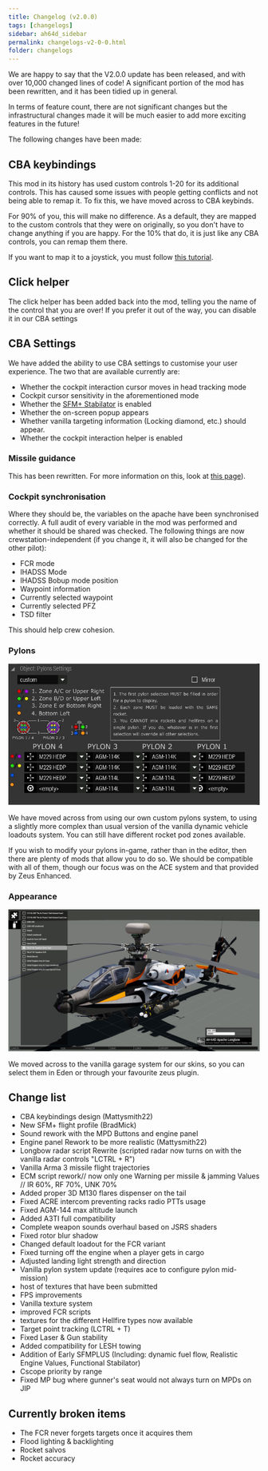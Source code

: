 ```yaml
---
title: Changelog (v2.0.0)
tags: [changelogs]
sidebar: ah64d_sidebar
permalink: changelogs-v2-0-0.html
folder: changelogs
---
```


We are happy to say that the V2.0.0 update has been released, and with over 10,000 changed lines of code! A significant portion of the mod has been rewritten, and it has been tidied up in general.

In terms of feature count, there are not significant changes but the infrastructural changes made it will be much easier to add more exciting features in the future!

The following changes have been made:

## CBA keybindings

This mod in its history has used custom controls 1-20 for its additional controls. This has caused some issues with people getting conflicts and not being able to remap it. To fix this, we have moved across to CBA keybinds.

For 90% of you, this will make no difference. As a default, they are mapped to the custom controls that they were on originally, so you don't have to change anything if you are happy. For the 10% that do, it is just like any CBA controls, you can remap them there.

If you want to map it to a joystick, you must follow [this tutorial](https://github.com/CBATeam/CBA_A3/wiki/Bind-Addon-Key-Actions-to-Joystick-Buttons).

## Click helper

The click helper has been added back into the mod, telling you the name of the control that you are over! If you prefer it out of the way, you can disable it in our CBA settings

## CBA Settings

We have added the ability to use CBA settings to customise your user experience. The two that are available currently are:

* Whether the cockpit interaction cursor moves in head tracking mode
* Cockpit cursor sensitivity in the aforementioned mode
* Whether the [SFM+ Stabilator](./flight-model-sfm-plus.html) is enabled
* Whether the on-screen popup appears
* Whether vanilla targeting information (Locking diamond, etc.) should appear.
* Whether the cockpit interaction helper is enabled

### Missile guidance

This has been rewritten. For more information on this, look at [this page](./weapons-hellfire.html)).

### Cockpit synchronisation

Where they should be, the variables on the apache have been synchronised correctly. A full audit of every variable in the mod was performed and whether it should be shared was checked. The following things are now crewstation-independent (if you change it, it will also be changed for the other pilot):

* FCR mode
* IHADSS Mode
* IHADSS Bobup mode position
* Waypoint information
* Currently selected waypoint
* Currently selected PFZ
* TSD filter

This should help crew cohesion.

### Pylons

<img alt="Image of the pylon menu" src="images/screenshots/pylonMenu.jpg"></img>

We have moved across from using our own custom pylons system, to using a slightly more complex than usual version of the vanilla dynamic vehicle loadouts system. You can still have different rocket pod zones available.

If you wish to modify your pylons in-game, rather than in the editor, then there are plenty of mods that allow you to do so. We should be compatible with all of them, though our focus was on the ACE system and that provided by Zeus Enhanced.

### Appearance

<img alt="Appearance (garage protocol)" src="images/screenshots/garageSystem.jpg"></img>

We moved across to the vanilla garage system for our skins, so you can select them in Eden or through your favourite zeus plugin.

## Change list
 - CBA keybindings design (Mattysmith22)
 - New SFM+ flight profile (BradMick)
 - Sound rework with the MPD Buttons and engine panel
 - Engine panel Rework to be more realistic (Mattysmith22)
 - Longbow radar script Rewrite (scripted radar now turns on with the vanilla radar controls "LCTRL + R")
 - Vanilla Arma 3 missile flight trajectories 
 - ECM script rework// now only one Warning per missile & jamming Values // IR 60%, RF 70%, UNK 70%
 - Added proper 3D M130 flares dispenser on the tail
 - Fixed ACRE intercom preventing racks radio PTTs usage
 - Fixed AGM-144 max altitude launch
 - Added A3TI full compatibility
 - Complete weapon sounds overhaul based on JSRS shaders
 - Fixed rotor blur shadow
 - Changed default loadout for the FCR variant
 - Fixed turning off the engine when a player gets in cargo
 - Adjusted landing light strength and direction
 - Vanilla pylon system update (requires ace to configure pylon mid-mission)
 - host of textures that have been submitted
 - FPS improvements
 - Vanilla texture system
 - improved FCR scripts
 - textures for the different Hellfire types now available
 - Target point tracking (LCTRL + T)
 - Fixed Laser & Gun stability
 - Added compatibility for LESH towing
 - Addition of Early SFMPLUS (Including: dynamic fuel flow, Realistic Engine Values, Functional Stabilator)
 - Cscope priority by range
 - Fixed MP bug where gunner's seat would not always turn on MPDs on JIP

## Currently broken items
 - The FCR never forgets targets once it acquires them
 - Flood lighting & backlighting
 - Rocket salvos
 - Rocket accuracy